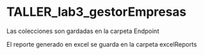 # TALLER_lab3_gestorEmpresas
Las colecciones son gardadas en la carpeta Endpoint

El reporte generado en excel se guarda en la carpeta excelReports
